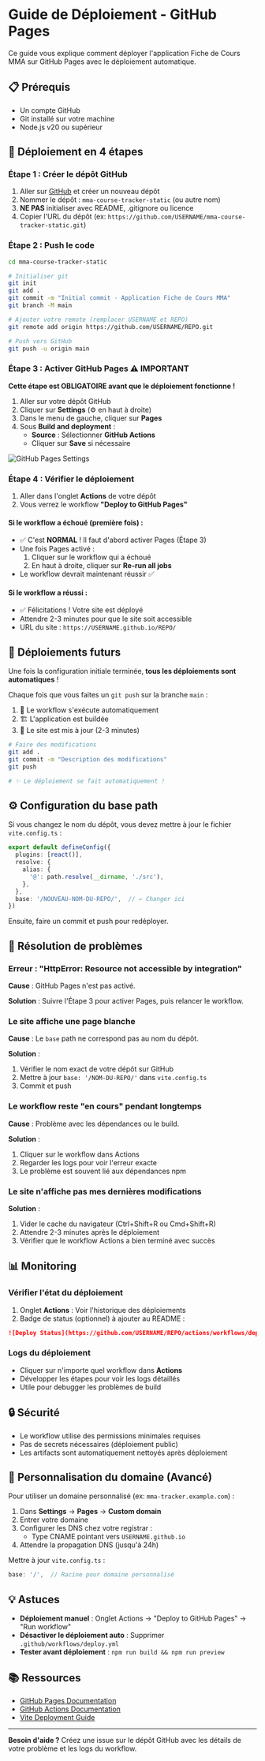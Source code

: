 # Guide de Déploiement - GitHub Pages

Ce guide vous explique comment déployer l'application Fiche de Cours MMA sur GitHub Pages avec le déploiement automatique.

## 📋 Prérequis

- Un compte GitHub
- Git installé sur votre machine
- Node.js v20 ou supérieur

## 🚀 Déploiement en 4 étapes

### Étape 1 : Créer le dépôt GitHub

1. Aller sur [GitHub](https://github.com) et créer un nouveau dépôt
2. Nommer le dépôt : `mma-course-tracker-static` (ou autre nom)
3. **NE PAS** initialiser avec README, .gitignore ou licence
4. Copier l'URL du dépôt (ex: `https://github.com/USERNAME/mma-course-tracker-static.git`)

### Étape 2 : Push le code

```bash
cd mma-course-tracker-static

# Initialiser git
git init
git add .
git commit -m "Initial commit - Application Fiche de Cours MMA"
git branch -M main

# Ajouter votre remote (remplacer USERNAME et REPO)
git remote add origin https://github.com/USERNAME/REPO.git

# Push vers GitHub
git push -u origin main
```

### Étape 3 : Activer GitHub Pages ⚠️ IMPORTANT

**Cette étape est OBLIGATOIRE avant que le déploiement fonctionne !**

1. Aller sur votre dépôt GitHub
2. Cliquer sur **Settings** (⚙️ en haut à droite)
3. Dans le menu de gauche, cliquer sur **Pages**
4. Sous **Build and deployment** :
   - **Source** : Sélectionner **GitHub Actions**
   - Cliquer sur **Save** si nécessaire

![GitHub Pages Settings](https://docs.github.com/assets/cb-23660/images/help/pages/github-actions-source.png)

### Étape 4 : Vérifier le déploiement

1. Aller dans l'onglet **Actions** de votre dépôt
2. Vous verrez le workflow **"Deploy to GitHub Pages"**

#### Si le workflow a échoué (première fois) :

   - ✅ C'est **NORMAL** ! Il faut d'abord activer Pages (Étape 3)
   - Une fois Pages activé :
     1. Cliquer sur le workflow qui a échoué
     2. En haut à droite, cliquer sur **Re-run all jobs**
   - Le workflow devrait maintenant réussir ✅

#### Si le workflow a réussi :

   - ✅ Félicitations ! Votre site est déployé
   - Attendre 2-3 minutes pour que le site soit accessible
   - URL du site : `https://USERNAME.github.io/REPO/`

## 🔄 Déploiements futurs

Une fois la configuration initiale terminée, **tous les déploiements sont automatiques** !

Chaque fois que vous faites un `git push` sur la branche `main` :
1. 🔧 Le workflow s'exécute automatiquement
2. 🏗️ L'application est buildée
3. 🚀 Le site est mis à jour (2-3 minutes)

```bash
# Faire des modifications
git add .
git commit -m "Description des modifications"
git push

# ✨ Le déploiement se fait automatiquement !
```

## ⚙️ Configuration du base path

Si vous changez le nom du dépôt, vous devez mettre à jour le fichier `vite.config.ts` :

```typescript
export default defineConfig({
  plugins: [react()],
  resolve: {
    alias: {
      '@': path.resolve(__dirname, './src'),
    },
  },
  base: '/NOUVEAU-NOM-DU-REPO/',  // ← Changer ici
})
```

Ensuite, faire un commit et push pour redéployer.

## 🐛 Résolution de problèmes

### Erreur : "HttpError: Resource not accessible by integration"

**Cause** : GitHub Pages n'est pas activé.

**Solution** : Suivre l'Étape 3 pour activer Pages, puis relancer le workflow.

### Le site affiche une page blanche

**Cause** : Le `base` path ne correspond pas au nom du dépôt.

**Solution** :
1. Vérifier le nom exact de votre dépôt sur GitHub
2. Mettre à jour `base: '/NOM-DU-REPO/'` dans `vite.config.ts`
3. Commit et push

### Le workflow reste "en cours" pendant longtemps

**Cause** : Problème avec les dépendances ou le build.

**Solution** :
1. Cliquer sur le workflow dans Actions
2. Regarder les logs pour voir l'erreur exacte
3. Le problème est souvent lié aux dépendances npm

### Le site n'affiche pas mes dernières modifications

**Solution** :
1. Vider le cache du navigateur (Ctrl+Shift+R ou Cmd+Shift+R)
2. Attendre 2-3 minutes après le déploiement
3. Vérifier que le workflow Actions a bien terminé avec succès

## 📊 Monitoring

### Vérifier l'état du déploiement

1. Onglet **Actions** : Voir l'historique des déploiements
2. Badge de status (optionnel) à ajouter au README :

```markdown
![Deploy Status](https://github.com/USERNAME/REPO/actions/workflows/deploy.yml/badge.svg)
```

### Logs du déploiement

- Cliquer sur n'importe quel workflow dans **Actions**
- Développer les étapes pour voir les logs détaillés
- Utile pour debugger les problèmes de build

## 🔒 Sécurité

- Le workflow utilise des permissions minimales requises
- Pas de secrets nécessaires (déploiement public)
- Les artifacts sont automatiquement nettoyés après déploiement

## 📝 Personnalisation du domaine (Avancé)

Pour utiliser un domaine personnalisé (ex: `mma-tracker.example.com`) :

1. Dans **Settings** → **Pages** → **Custom domain**
2. Entrer votre domaine
3. Configurer les DNS chez votre registrar :
   - Type CNAME pointant vers `USERNAME.github.io`
4. Attendre la propagation DNS (jusqu'à 24h)

Mettre à jour `vite.config.ts` :
```typescript
base: '/',  // Racine pour domaine personnalisé
```

## 💡 Astuces

- **Déploiement manuel** : Onglet Actions → "Deploy to GitHub Pages" → "Run workflow"
- **Désactiver le déploiement auto** : Supprimer `.github/workflows/deploy.yml`
- **Tester avant déploiement** : `npm run build && npm run preview`

## 📚 Ressources

- [GitHub Pages Documentation](https://docs.github.com/pages)
- [GitHub Actions Documentation](https://docs.github.com/actions)
- [Vite Deployment Guide](https://vitejs.dev/guide/static-deploy.html)

---

**Besoin d'aide ?** Créez une issue sur le dépôt GitHub avec les détails de votre problème et les logs du workflow.
